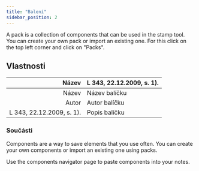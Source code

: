 ```yaml
---
title: "Balení"
sidebar_position: 2
---
```


A pack is a collection of components that can be used in the stamp tool. You can create your own pack or import an existing one. For this click on the top left corner and click on "Packs".

## Vlastnosti

|                     Název | L 343, 22.12.2009, s. 1). |
| -------------------------:|:------------------------- |
|                     Název | Název balíčku             |
|                     Autor | Autor balíčku             |
| L 343, 22.12.2009, s. 1). | Popis balíčku             |

### Součásti

Components are a way to save elements that you use often. You can create your own components or import an existing one using packs.

Use the components navigator page to paste components into your notes.
